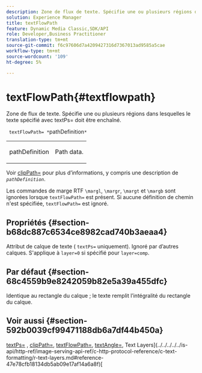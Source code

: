 ```yaml
---
description: Zone de flux de texte. Spécifie une ou plusieurs régions dans lesquelles le texte spécifié avec textPs= doit être enchaîné.
solution: Experience Manager
title: textFlowPath
feature: Dynamic Media Classic,SDK/API
role: Developer,Business Practitioner
translation-type: tm+mt
source-git-commit: f6c97606d7a4209427316d7367013ad9585a5cae
workflow-type: tm+mt
source-wordcount: '109'
ht-degree: 5%

---
```



# textFlowPath{#textflowpath}

Zone de flux de texte. Spécifie une ou plusieurs régions dans lesquelles le texte spécifié avec textPs= doit être enchaîné.

` textFlowPath= *`pathDefinition`*`

<table id="simpletable_52CEFF5C3CCB4642A9A320D01B1BF8E0"> 
 <tr class="strow"> 
  <td class="stentry"> <p> <span class="varname"> pathDefinition  </span> </p> </td> 
  <td class="stentry"> <p>Path data. </p> </td> 
 </tr> 
</table>

Voir [clipPath=](../../../../../is-api/http-ref/image-serving-api-ref/c-http-protocol-reference/c-command-reference/r-clippath.md#reference-8139b1b52dc54749b51b109521ddf83d) pour plus d’informations, y compris une description de *`pathDefinition`*.

Les commandes de marge RTF `\margl`, `\margr`, `\margt` et `\margb` sont ignorées lorsque `textFlowPath=` est présent. Si aucune définition de chemin n&#39;est spécifiée, `textFlowPath=` est ignoré.

## Propriétés {#section-b68dc887c6534ce8982cad740b3aeaa4}

Attribut de calque de texte ( `textPs=` uniquement). Ignoré par d’autres calques. S&#39;applique à `layer=0` si spécifié pour `layer=comp`.

## Par défaut {#section-68c4559b9e8242059b82e5a39a455dfc}

Identique au rectangle du calque ; le texte remplit l’intégralité du rectangle du calque.

## Voir aussi {#section-592b0039cf99471188db6a7df44b450a}

[textPs=](../../../../../is-api/http-ref/image-serving-api-ref/c-http-protocol-reference/c-command-reference/r-textps.md#reference-4209a2a6169f44278da2647cfb0cd767) ,  [clipPath=](../../../../../is-api/http-ref/image-serving-api-ref/c-http-protocol-reference/c-command-reference/r-clippath.md#reference-8139b1b52dc54749b51b109521ddf83d),  [textFlowPath=](../../../../../is-api/http-ref/image-serving-api-ref/c-http-protocol-reference/c-command-reference/r-textflowpath.md#reference-0b8d9493d71342f0b6a64a6d221584ef),  [textAngle=](../../../../../is-api/http-ref/image-serving-api-ref/c-http-protocol-reference/c-command-reference/r-textangle.md#reference-447f624c0e764d0cb5c75846d1b44d15), Text Layers](../../../../../is-api/http-ref/image-serving-api-ref/c-http-protocol-reference/c-text-formatting/r-text-layers.md#reference-47e78cfb18134db5ab09e17af14a6a8f)[
